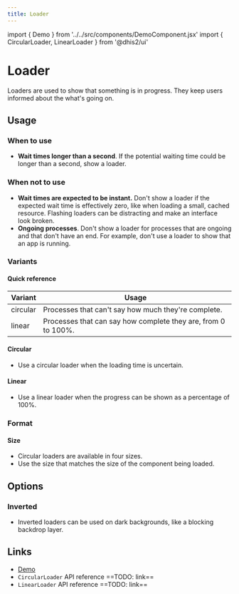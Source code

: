 ```yaml
---
title: Loader
---
```


import { Demo } from '../../src/components/DemoComponent.jsx'
import { CircularLoader, LinearLoader } from '@dhis2/ui'

# Loader

Loaders are used to show that something is in progress. They keep users informed about the what's going on.

<Demo>
    <CircularLoader />
</Demo>

## Usage

### When to use

-   **Wait times longer than a second**. If the potential waiting time could be longer than a second, show a loader.

### When not to use

-   **Wait times are expected to be instant.** Don't show a loader if the expected wait time is effectively zero, like when loading a small, cached resource. Flashing loaders can be distracting and make an interface look broken.
-   **Ongoing processes**. Don't show a loader for processes that are ongoing and that don't have an end. For example, don't use a loader to show that an app is running.

### Variants

#### Quick reference

| Variant  | Usage                                                         |
| -------- | ------------------------------------------------------------- |
| circular | Processes that can't say how much they're complete.           |
| linear   | Processes that can say how complete they are, from 0 to 100%. |

#### Circular

<Demo>
    <CircularLoader />
</Demo>

-   Use a circular loader when the loading time is uncertain.

#### Linear

<Demo>
    <LinearLoader amount="25"/>
</Demo>

-   Use a linear loader when the progress can be shown as a percentage of 100%.

### Format

#### Size

<Demo>
    <CircularLoader extrasmall />
    <CircularLoader small/>
    <CircularLoader />
    <CircularLoader large />
</Demo>

-   Circular loaders are available in four sizes.
-   Use the size that matches the size of the component being loaded.

## Options

### Inverted

<Demo>
    <div style={{
        backgroundColor: '#999',
        padding: '8px',
    }}>
    <CircularLoader invert />
    <LinearLoader amount="25" invert />
    </div>
</Demo>

-   Inverted loaders can be used on dark backgrounds, like a blocking backdrop layer.

## Links

-   [Demo](https://ui.dhis2.nu/demo/?path=/story/feedback-loading-indicators-circular-loader--default)
-   `CircularLoader` API reference ==TODO: link==
-   `LinearLoader` API reference ==TODO: link==
